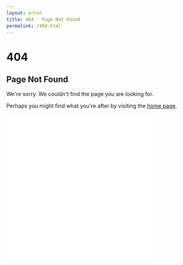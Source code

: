 ```yaml
---
layout: error
title: 404 - Page Not Found
permalink: /404.html
---
```


<h1>404</h1>

<h2>Page Not Found</h2>

We're sorry.  We couldn't find the page you are looking for.

Perhaps you might find what you're after by visiting the <a href="/">home page</a>.

<img src="/assets/img/banner-images/dead-bird.svg" alt="DEAD bird!" class="dead-bird" />
